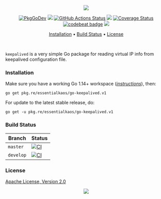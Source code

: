 <p align="center"><a href="#readme"><img src="https://gh.kaos.st/go-keepalived.svg"/></a></p>

<p align="center">
  <a href="https://pkg.re/essentialkaos/go-keepalived.v1?docs"><img src="https://gh.kaos.st/godoc.svg" alt="PkgGoDev"></a>
  <a href="https://goreportcard.com/report/github.com/essentialkaos/go-keepalived"><img src="https://goreportcard.com/badge/github.com/essentialkaos/go-keepalived"></a>
  <a href="https://github.com/essentialkaos/go-keepalived/actions"><img src="https://github.com/essentialkaos/go-keepalived/workflows/CI/badge.svg" alt="GitHub Actions Status" /></a>
  <a href="https://github.com/essentialkaos/go-keepalived/actions?query=workflow%3ACodeQL"><img src="https://github.com/essentialkaos/go-keepalived/workflows/CodeQL/badge.svg" /></a>
  <a href='https://coveralls.io/github/essentialkaos/go-keepalived?branch=master'><img src='https://coveralls.io/repos/github/essentialkaos/go-keepalived/badge.svg?branch=master' alt='Coverage Status' /></a>
  <a href="https://codebeat.co/projects/github-com-essentialkaos-go-keepalived-master"><img alt="codebeat badge" src="https://codebeat.co/badges/91017ccd-e7ef-4b0a-b447-6a7e8c658cb9" /></a>
  <a href="#license"><img src="https://gh.kaos.st/apache2.svg"></a>
</p>

<p align="center"><a href="#installation">Installation</a> • <a href="#build-status">Build Status</a> • <a href="#license">License</a></p>

<br/>

`keepalived` is a very simple Go package for reading virtual IP info from keepalived configuration file.

### Installation

Make sure you have a working Go 1.14+ workspace (_[instructions](https://golang.org/doc/install)_), then:

```
go get pkg.re/essentialkaos/go-keepalived.v1
```

For update to the latest stable release, do:

```
go get -u pkg.re/essentialkaos/go-keepalived.v1
```

### Build Status

| Branch | Status |
|--------|--------|
| `master` | [![CI](https://github.com/essentialkaos/go-keepalived/workflows/CI/badge.svg?branch=master)](https://github.com/essentialkaos/go-keepalived/actions) |
| `develop` | [![CI](https://github.com/essentialkaos/go-keepalived/workflows/CI/badge.svg?branch=develop)](https://github.com/essentialkaos/go-keepalived/actions) |

### License

[Apache License, Version 2.0](https://www.apache.org/licenses/LICENSE-2.0)

<p align="center"><a href="https://essentialkaos.com"><img src="https://gh.kaos.st/ekgh.svg"/></a></p>
